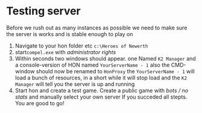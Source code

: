 # Testing server

Before we rush out as many instances as possible we need to make sure the server is works and is stable enough to play on

1. Navigate to your hon folder etc `c:\Heroes of Newerth`
2. start`compel.exe` with *administrator rights*
3. Within seconds two windows should appear. one Named `K2 Manager` and a console-version of HON named `YourServerName - 1` also the CMD-window should now be renamed to `HonProxy` the `YourServerName - 1` will load a bunch of resources, in a short while it will stop load and the `K2 Manager` will tell you the server is up and running
4. Start hon and create a test game. Create a public game with *bots / no stats* and manually select your own server![]()
   If you succeded all stepts. You are good to go!
